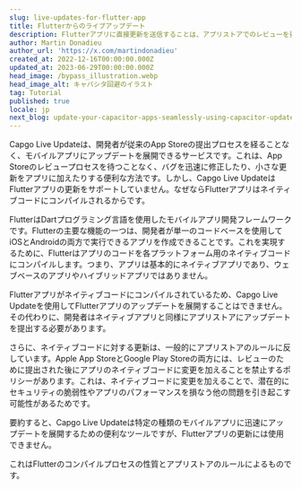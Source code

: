 ```yaml
---
slug: live-updates-for-flutter-app
title: Flutterからのライブアップデート
description: Flutterアプリに直接更新を送信することは、アプリストアでのレビューを要求せずに可能ですか？
author: Martin Donadieu
author_url: 'https://x.com/martindonadieu'
created_at: 2022-12-16T00:00:00.000Z
updated_at: 2023-06-29T00:00:00.000Z
head_image: /bypass_illustration.webp
head_image_alt: キャパシタ回避のイラスト
tag: Tutorial
published: true
locale: jp
next_blog: update-your-capacitor-apps-seamlessly-using-capacitor-updater
---
```


Capgo Live Updateは、開発者が従来のApp Storeの提出プロセスを経ることなく、モバイルアプリにアップデートを展開できるサービスです。これは、App Storeのレビュープロセスを待つことなく、バグを迅速に修正したり、小さな更新をアプリに加えたりする便利な方法です。しかし、Capgo Live UpdateはFlutterアプリの更新をサポートしていません。なぜならFlutterアプリはネイティブコードにコンパイルされるからです。

FlutterはDartプログラミング言語を使用したモバイルアプリ開発フレームワークです。Flutterの主要な機能の一つは、開発者が単一のコードベースを使用してiOSとAndroidの両方で実行できるアプリを作成できることです。これを実現するために、Flutterはアプリのコードを各プラットフォーム用のネイティブコードにコンパイルします。つまり、アプリは基本的にネイティブアプリであり、ウェブベースのアプリやハイブリッドアプリではありません。

Flutterアプリがネイティブコードにコンパイルされているため、Capgo Live Updateを使用してFlutterアプリのアップデートを展開することはできません。その代わりに、開発者はネイティブアプリと同様にアプリストアにアップデートを提出する必要があります。

さらに、ネイティブコードに対する更新は、一般的にアプリストアのルールに反しています。Apple App StoreとGoogle Play Storeの両方には、レビューのために提出された後にアプリのネイティブコードに変更を加えることを禁止するポリシーがあります。これは、ネイティブコードに変更を加えることで、潜在的にセキュリティの脆弱性やアプリのパフォーマンスを損なう他の問題を引き起こす可能性があるためです。

要約すると、Capgo Live Updateは特定の種類のモバイルアプリに迅速にアップデートを展開するための便利なツールですが、Flutterアプリの更新には使用できません。

これはFlutterのコンパイルプロセスの性質とアプリストアのルールによるものです。